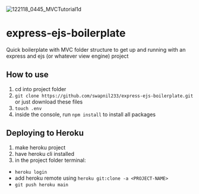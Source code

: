 ![122118_0445_MVCTutorial1d](https://user-images.githubusercontent.com/36313876/175852876-e444683c-7d89-4c07-ace0-2f0aae904ed6.png)

# express-ejs-boilerplate
Quick boilerplate with MVC folder structure to get up and running with an express and ejs (or whatever view engine) project

## How to use
1. cd into project folder
2. `git clone https://github.com/swapnil233/express-ejs-boilerplate.git` or just download these files
3. `touch .env`
4. inside the console, run `npm install` to install all packages

## Deploying to Heroku
1. make heroku project
2. have heroku cli installed
3. in the project folder terminal:
* `heroku login`
* add heroku remote using `heroku git:clone -a <PROJECT-NAME>`
* `git push heroku main`
